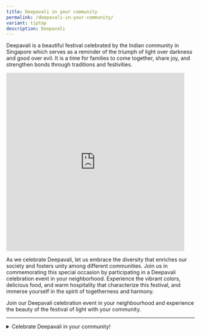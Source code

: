 ```yaml
---
title: Deepavali in your community
permalink: /deepavali-in-your-community/
variant: tiptap
description: Deepavali
---
```

<p>Deepavali is a beautiful festival celebrated by the Indian community in
Singapore which serves as a reminder of the triumph of light over darkness
and good over evil. It is a time for families to come together, share joy,
and strengthen bonds through traditions and festivities.</p>
<div class="iframe-wrapper">
<iframe style="border:none;overflow:hidden" height="476" width="476" allowfullscreen="true" frameborder="0" src="https://www.facebook.com/plugins/video.php?height=476&amp;href=https%3A%2F%2Fwww.facebook.com%2Fpeoplesassociation%2Fvideos%2F1766078067097783%2F&amp;show_text=false&amp;width=476&amp;t=0"></iframe>
</div>
<p>As we celebrate Deepavali, let us embrace the diversity that enriches
our society and fosters unity among different communities. Join us in commemorating
this special occasion by participating in a Deepavali celebration event
in your neighborhood. Experience the vibrant colors, delicious food, and
warm hospitality that characterize this festival, and immerse yourself
in the spirit of togetherness and harmony.</p>
<p>Join our Deepavali celebration event in your neighbourhood and experience
the beauty of the festival of light with your community.</p>
<hr>
<div data-type="detailGroup" class="isomer-accordion-group isomer-accordion isomer-accordion-white">
<details class="isomer-details">
<summary>Celebrate Deepavali in your community!</summary>
<div data-type="detailsContent" class="isomer-details-content">
<table style="minWidth: 100px">
<colgroup>
<col>
<col>
<col>
<col>
</colgroup>
<tbody>
<tr>
<th rowspan="1" colspan="1">
<p>Date</p>
</th>
<th rowspan="1" colspan="1">
<p>Organizing CC</p>
</th>
<th rowspan="1" colspan="1">
<p>Event</p>
</th>
<th rowspan="1" colspan="1">
<p>Venue</p>
</th>
</tr>
<tr>
<td rowspan="1" colspan="1">
<p>6 October</p>
</td>
<td rowspan="1" colspan="1">
<p>Toa Payoh East CC</p>
</td>
<td rowspan="1" colspan="1">
<p>Dandiya Night</p>
</td>
<td rowspan="1" colspan="1">
<p>Toa Payon East CC MPH</p>
</td>
</tr>
<tr>
<td rowspan="1" colspan="1">
<p>19 October</p>
</td>
<td rowspan="1" colspan="1">
<p>Chong Pang Zone 3 RN</p>
</td>
<td rowspan="1" colspan="1">
<p>Chong Pang Zone 3 RN Deepavali Shopping Trip</p>
</td>
<td rowspan="1" colspan="1">
<p>Chong Pang CC</p>
</td>
</tr>
<tr>
<td rowspan="1" colspan="1">
<p>19 October</p>
</td>
<td rowspan="1" colspan="1">
<p>Nee Soon South CC</p>
</td>
<td rowspan="1" colspan="1">
<p>Project Light 2024</p>
</td>
<td rowspan="1" colspan="1">
<p>Nee Soon South CC</p>
</td>
</tr>
<tr>
<td rowspan="1" colspan="1">
<p>20 October</p>
</td>
<td rowspan="1" colspan="1">
<p>Yew Tee CC</p>
</td>
<td rowspan="1" colspan="1">
<p>The Happy Bus &amp; Sethlui.com: Indian Heritage Visit &amp; Food Trail&nbsp;</p>
</td>
<td rowspan="1" colspan="1">
<p>Little India</p>
</td>
</tr>
<tr>
<td rowspan="1" colspan="1">
<p>26 October</p>
</td>
<td rowspan="1" colspan="1">
<p>Marsiling CC</p>
</td>
<td rowspan="1" colspan="1">
<p>Deepavali Lights up and Deepavali Parisu</p>
</td>
<td rowspan="1" colspan="1">
<p>Sri Siva Krishna Temple</p>
</td>
</tr>
<tr>
<td rowspan="1" colspan="1">
<p>31 October</p>
</td>
<td rowspan="1" colspan="1">
<p>Nee Soon East CC</p>
</td>
<td rowspan="1" colspan="1">
<p>Deepavali Walkabout 2024</p>
</td>
<td rowspan="1" colspan="1">
<p>TBC</p>
</td>
</tr>
<tr>
<td rowspan="1" colspan="1">
<p>9 November</p>
</td>
<td rowspan="1" colspan="1">
<p>Queenstown CC</p>
</td>
<td rowspan="1" colspan="1">
<p>Queenstown Deepavali Celebration 2024</p>
</td>
<td rowspan="1" colspan="1">
<p>Queenstown CC MPH</p>
</td>
</tr>
<tr>
<td rowspan="1" colspan="1">
<p>9 November</p>
</td>
<td rowspan="1" colspan="1">
<p>Nee Soon CC</p>
</td>
<td rowspan="1" colspan="1">
<p>Nee Soon Link IAEC Deepavali Celebration 2024</p>
</td>
<td rowspan="1" colspan="1">
<p>N4 Courtyard (beside 414 Yishun Ring Road</p>
</td>
</tr>
<tr>
<td rowspan="1" colspan="1">
<p>9 November</p>
</td>
<td rowspan="1" colspan="1">
<p>Nee Soon Central CC</p>
</td>
<td rowspan="1" colspan="1">
<p>Mangala Deepavali 2024</p>
</td>
<td rowspan="1" colspan="1">
<p>Yishun Town Square</p>
</td>
</tr>
<tr>
<td rowspan="1" colspan="1">
<p>9 November</p>
</td>
<td rowspan="1" colspan="1">
<p>Moulmein-Cairnhill CC</p>
</td>
<td rowspan="1" colspan="1">
<p>Moulmein-Cairnhill Deepavali Celebration</p>
</td>
<td rowspan="1" colspan="1">
<p>Blk 50 Dorset Road MPH (MPH50)</p>
</td>
</tr>
<tr>
<td rowspan="1" colspan="1">
<p>10 November</p>
</td>
<td rowspan="1" colspan="1">
<p>Nee Soon East CC</p>
</td>
<td rowspan="1" colspan="1">
<p>Nee Soon East Deepavali Celebrations 2024</p>
</td>
<td rowspan="1" colspan="1">
<p>Nee Soon East Seniors' Hub, Next to Blk 293 Yishun Street 22</p>
</td>
</tr>
<tr>
<td rowspan="1" colspan="1">
<p>16 November</p>
</td>
<td rowspan="1" colspan="1">
<p>Chong Pang Zone 3 RN</p>
</td>
<td rowspan="1" colspan="1">
<p>Chong Pang Zone 3 RN Deepavali Celebration</p>
</td>
<td rowspan="1" colspan="1">
<p>130 Yishun St 11</p>
</td>
</tr>
<tr>
<td rowspan="1" colspan="1">
<p>16 November</p>
</td>
<td rowspan="1" colspan="1">
<p>Yew Tee CC</p>
</td>
<td rowspan="1" colspan="1">
<p>Deepamaalai 2024</p>
</td>
<td rowspan="1" colspan="1">
<p>Hard Court beside Yew Tee MRT Station</p>
</td>
</tr>
<tr>
<td rowspan="1" colspan="1">
<p>16 November</p>
</td>
<td rowspan="1" colspan="1">
<p>Woodgrove CC</p>
</td>
<td rowspan="1" colspan="1">
<p>Woodgrove Deepa Sahana 2024</p>
</td>
<td rowspan="1" colspan="1">
<p>888 Plaza, Atrium</p>
</td>
</tr>
</tbody>
</table>
</div>
</details>
</div>
<p></p>